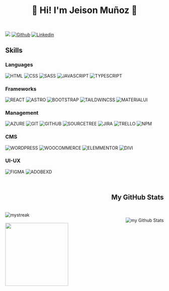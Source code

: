 <h1 align="center">👾 Hi! I'm Jeison Muñoz 👋</h1>
<br>

  [![](https://visitcount.itsvg.in/api?id=jeisonmr&label=  &color=15&icon=8&pretty=true)](https://visitcount.itsvg.in)
  [![Github](https://img.shields.io/badge/-GitHub-000000?style=for-the-badge&logo=github)](https://github.com/jeisonmr)
  [![Linkedin](https://img.shields.io/badge/-Linkedin-1081c2?style=for-the-badge&logo=linkedin)](https://www.linkedin.com/in/jeisonmr/)
  
  <h2 align="left">Skills</h2>
  
  ### Languages
  
  ![HTML](https://img.shields.io/badge/-HTML-000000?style=for-the-badge&logo=html5)
  ![CSS](https://img.shields.io/badge/-CSS-000000?style=for-the-badge&logo=css3)
  ![SASS](https://img.shields.io/badge/-Sass-000000?style=for-the-badge&logo=sass)
  ![JAVASCRIPT](https://img.shields.io/badge/-JavaScript-000000?style=for-the-badge&logo=javascript)
  ![TYPESCRIPT](https://img.shields.io/badge/-TypeScript-000000?style=for-the-badge&logo=typescript)
  
  ### Frameworks
  
  ![REACT](https://img.shields.io/badge/-React-000000?style=for-the-badge&logo=react)
  ![ASTRO](https://img.shields.io/badge/-Astro-000000?style=for-the-badge&logo=astro)
  ![BOOTSTRAP](https://img.shields.io/badge/-Bootstrap-000000?style=for-the-badge&logo=bootstrap)
  ![TAILDWINCSS](https://img.shields.io/badge/-TailwindCSS-000000?style=for-the-badge&logo=tailwindcss)
  ![MATERIALUI](https://img.shields.io/badge/-Material_UI-000000?style=for-the-badge&logo=mui)
  
  ### Management
  
  ![AZURE](https://img.shields.io/badge/-Azure-000000?style=for-the-badge&logo=azuredevops)
  ![GIT](https://img.shields.io/badge/-Git-000000?style=for-the-badge&logo=git)
  ![GITHUB](https://img.shields.io/badge/-GitHub-000000?style=for-the-badge&logo=github)
  ![SOURCETREE](https://img.shields.io/badge/-SourceTree-000000?style=for-the-badge&logo=sourcetree)
  ![JIRA](https://img.shields.io/badge/-Jira-000000?style=for-the-badge&logo=jira)
  ![TRELLO](https://img.shields.io/badge/-Trello-000000?style=for-the-badge&logo=trello)
  ![NPM](https://img.shields.io/badge/-npm-000000?style=for-the-badge&logo=npm)

  
  ### CMS
  
  ![WORDPRESS](https://img.shields.io/badge/-WordPress-000000?style=for-the-badge&logo=wordpress)
  ![WOOCOMMERCE](https://img.shields.io/badge/-WooCommerce-000000?style=for-the-badge&logo=woocommerce)
  ![ELEMMENTOR](https://img.shields.io/badge/-Elementor-000000?style=for-the-badge&logo=elementor)
  ![DIVI](https://img.shields.io/badge/-Divi-000000?style=for-the-badge&logo=Divi)

  ### UI-UX
  
  ![FIGMA](https://img.shields.io/badge/-Figma-000000?style=for-the-badge&logo=figma)
  ![ADOBEXD](https://img.shields.io/badge/-Adobe_Xd-000000?style=for-the-badge&logo=adobexd)

  <br>
  <h2 align="right">My GitHub Stats</h2>
  <br>
  <div align="left">
<span>
  <img src="https://github-readme-streak-stats.herokuapp.com/?user=jeisonmr&theme=highcontrast&border_radius=5&locale=es&fire=EBCB24&dates=FFFFFF&sideNums=FFCB10&stroke=FFFFFF&currStreakNum=EBD91B&currStreakLabel=FFFFFF&sideLabels=FFFFFF&ring=EFB738&background=0,000000,262626" alt="mystreak"/>
</span>
  </div>
  <div align="right">
<span>
  <img align="center" src="https://github-readme-stats.vercel.app/api?username=jeisonmr&include_all_commits=true&count_private=true&show_icons=true&line_height=20&title_color=ffbe01&icon_color=ffbe01&text_color=FFF&bg_color=0,000000,262626" alt="my Github Stats"/>
</span>
  <div align='left'>
    <img height=200 src="https://github-readme-stats.vercel.app/api/top-langs/?username=jeisonmr&theme=dark" />
</div>
  
  </div>
